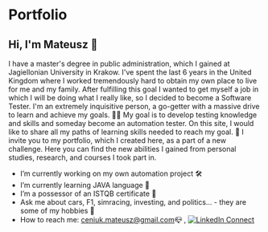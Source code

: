 # Portfolio
## **Hi, I'm Mateusz 👋** 
I have a master's degree in public administration, which I gained at Jagiellonian University in Krakow. I've spent the last 6 years in the United Kingdom where I worked tremendously hard to obtain my own place to live for me and my family. After fulfilling this goal I wanted to get myself a job in which I will be doing what I really like, so I decided to become a Software Tester. I'm an extremely inquisitive person, a go-getter with a massive drive to learn and achieve my goals. 🙋‍♀️
My goal is to develop testing knowledge and skills and someday become an automation tester. On this site, I would like to share all my paths of learning skills needed to reach my goal.
🎯 I invite you to my portfolio, which I created here, as a part of a new challenge. Here you can find the new abilities I gained from personal studies, research, and courses I took part in. 

- I’m currently working on my own automation project 🛠️
- I’m currently learning JAVA language :wrench:
- I’m a possessor of an ISTQB certificate :notebook:
- Ask me about cars, F1, simracing, investing, and politics...  - they are some of my hobbies 🌿
- How to reach me: ceniuk.mateusz@gmail.com:mailbox_closed: , [![LinkedIn Connect](https://img.shields.io/badge/%20-Connect-black?color=14171A&labelColor=212121&logo=linkedin&logoColor=ffffff)](www.linkedin.com/in/mateuszceniuk)

<!---
Matayush/Matayush is a ✨ special ✨ repository because its `README.md` (this file) appears on your GitHub profile.
You can click the Preview link to take a look at your changes.
--->

